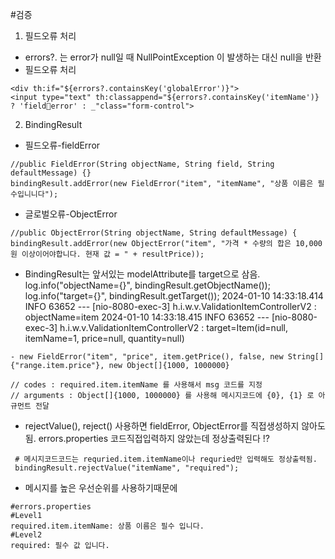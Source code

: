 #검증
1) 필드오류 처리
- errors?. 는 error가 null일 때 NullPointException 이 발생하는 대신 null을 반환
- 필드오류 처리
```
<div th:if="${errors?.containsKey('globalError')}">
<input type="text" th:classappend="${errors?.containsKey('itemName')} ? 'fielderror' : _"class="form-control">
```

2) BindingResult
- 필드오류-fieldError
```
//public FieldError(String objectName, String field, String defaultMessage) {}
bindingResult.addError(new FieldError("item", "itemName", "상품 이름은 필수입니니다");

```
- 글로벌오류-ObjectError
```
//public ObjectError(String objectName, String defaultMessage) {
bindingResult.addError(new ObjectError("item", "가격 * 수량의 합은 10,000원 이상이어야합니다. 현재 값 = " + resultPrice));
```

- BindingResult는 앞서있는 modelAttribute를 target으로 삼음.
  log.info("objectName={}", bindingResult.getObjectName());
  log.info("target={}", bindingResult.getTarget());
  2024-01-10 14:33:18.414  INFO 63652 --- [nio-8080-exec-3] h.i.w.v.ValidationItemControllerV2       : objectName=item
  2024-01-10 14:33:18.415  INFO 63652 --- [nio-8080-exec-3] h.i.w.v.ValidationItemControllerV2       : target=Item(id=null, itemName=1, price=null, quantity=null)

```
- new FieldError("item", "price", item.getPrice(), false, new String[]
{"range.item.price"}, new Object[]{1000, 1000000}

// codes : required.item.itemName 를 사용해서 msg 코드를 지정
// arguments : Object[]{1000, 1000000} 를 사용해 메시지코드에 {0}, {1} 로 아규먼트 전달
```

- rejectValue(), reject() 사용하면 fieldError, ObjectError를 직접생성하지 않아도됨.
  errors.properties 코드직접입력하지 않았는데 정상출력된다 !?
```
 # 메시지코드코드는 requried.item.itemName이나 requried만 입력해도 정상출력됨.
 bindingResult.rejectValue("itemName", "required");
```
- 메시지를 높은 우선순위를 사용하기때문에
```
#errors.properties
#Level1
required.item.itemName: 상품 이름은 필수 입니다.
#Level2
required: 필수 값 입니다.
```